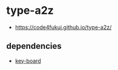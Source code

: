 # type-a2z
 
- https://code4fukui.github.io/type-a2z/

## dependencies

- [key-board](https://github.com/code4fukui/key-board/)
